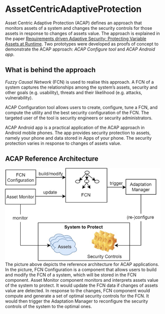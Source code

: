 # AssetCentricAdaptiveProtection

Asset Centric Adaptive Protection (ACAP) defines an approach that monitors assets of a system and changes the security controls for those assets in response to changes of assets value. The approach is explained in the paper [Requirements driven Adaptive Security: Protecting Variable Assets at Runtime](https://www.researchgate.net/publication/228533476_Requirements-driven_Adaptive_Security_Protecting_Variable_Assets_at_Runtime). Two prototypes were developed as proofs of concept to demonstrate the ACAP approach: _ACAP Configure tool_ and _ACAP Android app_.

## What is behind the approach
_Fuzzy Causal Network_ (FCN) is used to realise this approach. A FCN of a system captures the relationships among the system’s assets, security and other goals (e.g. usability), threats and their likelihood (e.g. attacks, vulnerability).

ACAP Configuration tool allows users to create, configure, tune a FCN, and compute the utility and the best security configuration of the FCN. The targeted user of the tool is security engineers or security administrators.

ACAP Android app is a practical application of the ACAP approach in Android mobile phones. The app provides security protection to assets, namely your phone and data stored in Apps of your phone. The security protection varies in response to changes of assets value.

## ACAP Reference Architecture
![ACAP Reference Architecture](misc/ref_architecture.jpg "ACAP Reference Architecture")
The picture above depicts the reference architecture for ACAP applications. In the picture, FCN Configuration is a component that allows users to build and modify the FCN of a system, which will be stored in the FCN component. Asset Monitor component monitors and interprets assets value of the system to protect. It would update the FCN data if changes of assets value are detected. In response to the changes, FCN component would compute and generate a set of optimal security controls for the FCN. It would then trigger the Adaptation Manager to reconfigure the security controls of the system to the optimal ones.
